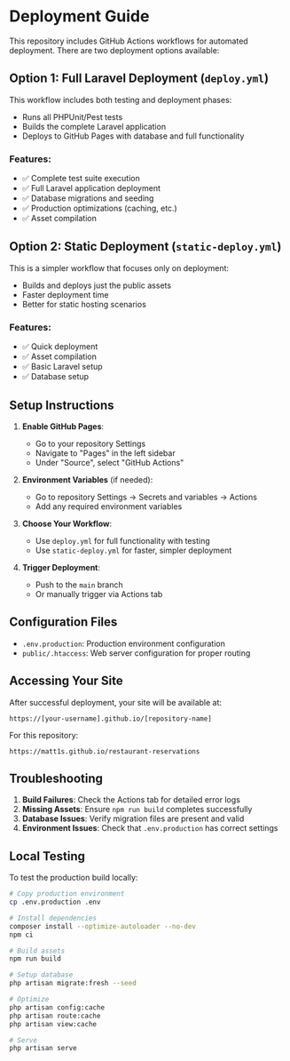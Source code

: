# Deployment Guide

This repository includes GitHub Actions workflows for automated deployment. There are two deployment options available:

## Option 1: Full Laravel Deployment (`deploy.yml`)

This workflow includes both testing and deployment phases:
- Runs all PHPUnit/Pest tests
- Builds the complete Laravel application
- Deploys to GitHub Pages with database and full functionality

### Features:
- ✅ Complete test suite execution
- ✅ Full Laravel application deployment
- ✅ Database migrations and seeding
- ✅ Production optimizations (caching, etc.)
- ✅ Asset compilation

## Option 2: Static Deployment (`static-deploy.yml`)

This is a simpler workflow that focuses only on deployment:
- Builds and deploys just the public assets
- Faster deployment time
- Better for static hosting scenarios

### Features:
- ✅ Quick deployment
- ✅ Asset compilation
- ✅ Basic Laravel setup
- ✅ Database setup

## Setup Instructions

1. **Enable GitHub Pages**:
   - Go to your repository Settings
   - Navigate to "Pages" in the left sidebar
   - Under "Source", select "GitHub Actions"

2. **Environment Variables** (if needed):
   - Go to repository Settings → Secrets and variables → Actions
   - Add any required environment variables

3. **Choose Your Workflow**:
   - Use `deploy.yml` for full functionality with testing
   - Use `static-deploy.yml` for faster, simpler deployment

4. **Trigger Deployment**:
   - Push to the `main` branch
   - Or manually trigger via Actions tab

## Configuration Files

- `.env.production`: Production environment configuration
- `public/.htaccess`: Web server configuration for proper routing

## Accessing Your Site

After successful deployment, your site will be available at:
```
https://[your-username].github.io/[repository-name]
```

For this repository:
```
https://matt1s.github.io/restaurant-reservations
```

## Troubleshooting

1. **Build Failures**: Check the Actions tab for detailed error logs
2. **Missing Assets**: Ensure `npm run build` completes successfully
3. **Database Issues**: Verify migration files are present and valid
4. **Environment Issues**: Check that `.env.production` has correct settings

## Local Testing

To test the production build locally:

```bash
# Copy production environment
cp .env.production .env

# Install dependencies
composer install --optimize-autoloader --no-dev
npm ci

# Build assets
npm run build

# Setup database
php artisan migrate:fresh --seed

# Optimize
php artisan config:cache
php artisan route:cache
php artisan view:cache

# Serve
php artisan serve
```
